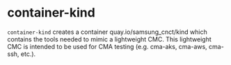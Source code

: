 # container-kind

`container-kind` creates a container quay.io/samsung_cnct/kind which contains 
the tools needed to mimic a lightweight CMC. This lightweight CMC is intended
to be used for CMA testing (e.g. cma-aks, cma-aws, cma-ssh, etc.).
